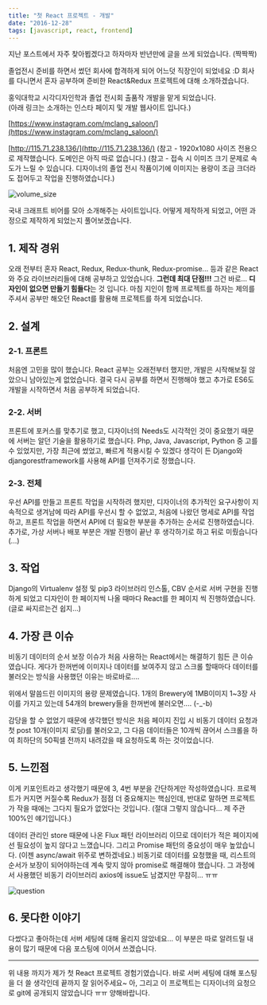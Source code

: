 ```yaml
---
title: "첫 React 프로젝트 - 개발"
date: "2016-12-28"
tags: [javascript, react, frontend]
---
```


지난 포스트에서 자주 찾아뵙겠다고 하자마자 반년만에 글을 쓰게 되었습니다. (짝짝짝)

졸업전시 준비를 하면서 썼던 회사에 합격하게 되어 어느덧 직장인이 되었네요 :D
회사를 다니면서 혼자 공부하며 준비한 React&Redux 프로젝트에 대해 소개하겠습니다.

홍익대학교 시각디자인학과 졸업 전시회 출품작 개발을 맡게 되었습니다.  
(아래 링크는 소개하는 인스타 페이지 및 개발 웹사이트 입니다.)

[https://www.instagram.com/mclang_saloon/](https://www.instagram.com/mclang_saloon/)

[http://115.71.238.136/](http://115.71.238.136/)
(참고 - 1920x1080 사이즈 전용으로 제작했습니다. 도메인은 아직 따로 없습니다.)
(참고 - 접속 시 이미즈 크기 문제로 속도가 느릴 수 있습니다. 디자이너의 졸업 전시 작품이기에 이미지는 용량이 조금 크더라도 접어두고 작업을 진행하였습니다.)

![volume_size](./volume_size.png)

국내 크래프트 비어를 모아 소개해주는 사이트입니다. 어떻게 제작하게 되었고, 어떤 과정으로 제작하게 되었는지 풀어보겠습니다.

## 1. 제작 경위

오래 전부터 혼자 React, Redux, Redux-thunk, Redux-promise... 등과 같은 React와 주요 라이브러리들에 대해 공부하고 있었습니다. **그런데 최대 단점!!!** 그건 바로... **디자인이 없으면 만들기 힘들다**는 것 입니다. 마침 지인이 함께 프로젝트를 하자는 제의를 주셔서 공부만 해오던 React를 활용해 프로젝트를 하게 되었습니다.

## 2. 설계

### 2-1. 프론트

처음엔 고민을 많이 했습니다. React 공부는 오래전부터 했지만, 개발은 시작해보질 않았으니 남아있는게 없었습니다. 결국 다시 공부를 하면서 진행해야 했고 추가로 ES6도 개발을 시작하면서 처음 공부하게 되었습니다.

### 2-2. 서버

프론트에 포커스를 맞추기로 했고, 디자이너의 Needs도 시각적인 것이 중요했기 때문에 서버는 알던 기술을 활용하기로 했습니다. Php, Java, Javascript, Python 중 고를 수 있었지만, 가장 최근에 썼었고, 빠르게 적용시킬 수 있겠다 생각이 든 Django와 djangorestframework를 사용해 API를 던져주기로 정했습니다.

### 2-3. 전체

우선 API를 만들고 프론트 작업을 시작하려 했지만, 디자이너의 추가적인 요구사항이 지속적으로 생겨남에 따라 API를 우선시 할 수 없었고, 처음에 나왔던 명세로 API를 작업하고, 프론트 작업을 하면서 API에 더 필요한 부분을 추가하는 순서로 진행하였습니다.
추가로, 가상 서버나 배포 부분은 개발 진행이 끝난 후 생각하기로 하고 뒤로 미뤘습니다 (...)

## 3. 작업

Django의 Virtualenv 설정 및 pip3 라이브러리 인스톨, CBV 순서로 서버 구현을 진행하게 되었고 디자인이 한 페이지씩 나올 때마다
React를 한 페이지 씩 진행하였습니다. (글로 싸지르는건 쉽지...)

## 4. 가장 큰 이슈

비동기 데이터의 순서 보장 이슈가 처음 사용하는 React에서는 해결하기 힘든 큰 이슈였습니다. 게다가 한꺼번에 이미지나 데이터를 보여주지 않고 스크롤 할때마다 데이터를 불러오는 방식을 사용했던 이유는 바로바로....

위에서 말씀드린 이미지의 용량 문제였습니다. 1개의 Brewery에 1MB이미지 1~3장 사이를 가지고 있는데 54개의 brewery들을 한꺼번에 불러오면.... (-\_-b)

감당을 할 수 없었기 때문에 생각했던 방식은 처음 페이지 진입 시 비동기 데이터 요청과 첫 post 10개(이미지 로딩)를 불러오고, 그 다음 데이터들은 10개씩 끊어서 스크롤을 하여 최하단의 50픽셀 전까지 내려갔을 때 요청하도록 하는 것이었습니다.

## 5. 느낀점

이게 키포인트라고 생각했기 때문에 3, 4번 부분을 간단하게만 작성하였습니다. 프로젝트가 커지면 커질수록 Redux가 점점 더 중요해지는 핵심인데, 반대로 말하면 프로젝트가 작을 때에는 그다지 필요가 없었다는 것입니다. (절대 그렇지 않습니다... 제 주관 100%인 얘기입니다.)

데이터 관리인 store 때문에 나온 Flux 패턴 라이브러리 이므로 데이터가 적은 페이지에선 필요성이 높지 않다고 느꼈습니다. 그리고 Promise 패턴의 중요성이 매우 높았습니다. (이젠 async/await 위주로 변하겠네요.) 비동기로 데이터를 요청했을 때, 리스트의 순서가 보장이 되어야하는데 계속 맞지 않아 promise로 해결해야 했습니다. 그 과정에서 사용했던 비동기 라이브러리 axios에 issue도 남겼지만 무참히... ㅠㅠ

![question](./question.png)

## 6. 못다한 이야기

다썼다고 좋아하는데 서버 세팅에 대해 올리지 않았네요...
이 부분은 따로 알려드릴 내용이 많기 때문에 다음 포스팅에 이어서 쓰겠습니다.

---

위 내용 까지가 제가 첫 React 프로젝트 경험기였습니다. 바로 서버 세팅에 대해 포스팅을 더 쓸 생각인데
끝까지 잘 읽어주세요~
아, 그리고 이 프로젝트는 디자이너의 요청으로 git에 공개되지 않았습니다 ㅠㅠ 양해바랍니다.
